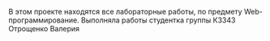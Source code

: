 В этом проекте находятся все лабораторные работы, по предмету Web-программирование.
Выполняла работы студентка группы К3343 Отрощенко Валерия